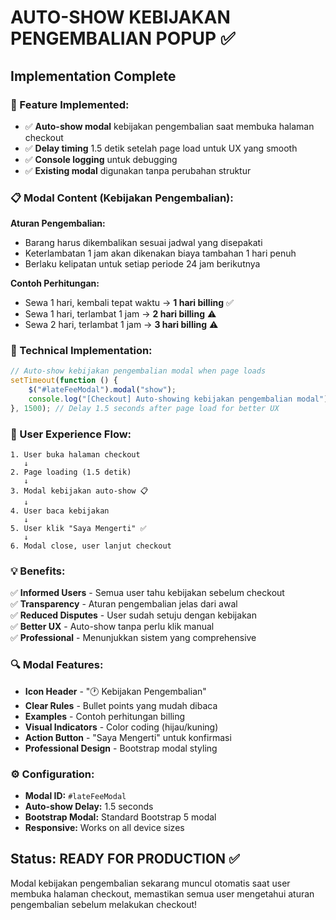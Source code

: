 # AUTO-SHOW KEBIJAKAN PENGEMBALIAN POPUP ✅

## Implementation Complete

### **🎯 Feature Implemented:**

-   ✅ **Auto-show modal** kebijakan pengembalian saat membuka halaman checkout
-   ✅ **Delay timing** 1.5 detik setelah page load untuk UX yang smooth
-   ✅ **Console logging** untuk debugging
-   ✅ **Existing modal** digunakan tanpa perubahan struktur

### **📋 Modal Content (Kebijakan Pengembalian):**

**Aturan Pengembalian:**

-   Barang harus dikembalikan sesuai jadwal yang disepakati
-   Keterlambatan 1 jam akan dikenakan biaya tambahan 1 hari penuh
-   Berlaku kelipatan untuk setiap periode 24 jam berikutnya

**Contoh Perhitungan:**

-   Sewa 1 hari, kembali tepat waktu → **1 hari billing** ✅
-   Sewa 1 hari, terlambat 1 jam → **2 hari billing** ⚠️
-   Sewa 2 hari, terlambat 1 jam → **3 hari billing** ⚠️

### **🔧 Technical Implementation:**

```javascript
// Auto-show kebijakan pengembalian modal when page loads
setTimeout(function () {
    $("#lateFeeModal").modal("show");
    console.log("[Checkout] Auto-showing kebijakan pengembalian modal");
}, 1500); // Delay 1.5 seconds after page load for better UX
```

### **🎨 User Experience Flow:**

```
1. User buka halaman checkout
   ↓
2. Page loading (1.5 detik)
   ↓
3. Modal kebijakan auto-show 📋
   ↓
4. User baca kebijakan
   ↓
5. User klik "Saya Mengerti" ✅
   ↓
6. Modal close, user lanjut checkout
```

### **💡 Benefits:**

✅ **Informed Users** - Semua user tahu kebijakan sebelum checkout  
✅ **Transparency** - Aturan pengembalian jelas dari awal  
✅ **Reduced Disputes** - User sudah setuju dengan kebijakan  
✅ **Better UX** - Auto-show tanpa perlu klik manual  
✅ **Professional** - Menunjukkan sistem yang comprehensive

### **🔍 Modal Features:**

-   **Icon Header** - "🕐 Kebijakan Pengembalian"
-   **Clear Rules** - Bullet points yang mudah dibaca
-   **Examples** - Contoh perhitungan billing
-   **Visual Indicators** - Color coding (hijau/kuning)
-   **Action Button** - "Saya Mengerti" untuk konfirmasi
-   **Professional Design** - Bootstrap modal styling

### **⚙️ Configuration:**

-   **Modal ID:** `#lateFeeModal`
-   **Auto-show Delay:** 1.5 seconds
-   **Bootstrap Modal:** Standard Bootstrap 5 modal
-   **Responsive:** Works on all device sizes

## Status: READY FOR PRODUCTION ✅

Modal kebijakan pengembalian sekarang muncul otomatis saat user membuka halaman checkout, memastikan semua user mengetahui aturan pengembalian sebelum melakukan checkout!
